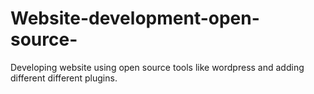 # Website-development-open-source-
Developing website using open source tools like wordpress and adding different different plugins.
